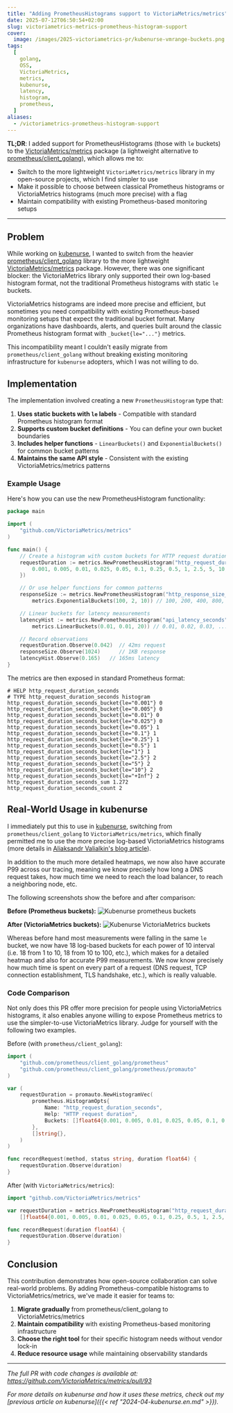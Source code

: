 ```yaml
---
title: "Adding PrometheusHistograms support to VictoriaMetrics/metrics"
date: 2025-07-12T06:50:54+02:00
slug: victoriametrics-metrics-prometheus-histogram-support
cover:
  image: /images/2025-victoriametrics-pr/kubenurse-vmrange-buckets.png
tags:
  [
    golang,
    OSS,
    VictoriaMetrics,
    metrics,
    kubenurse,
    latency,
    histogram,
    prometheus,
  ]
aliases:
  - /victoriametrics-prometheus-histogram-support
---
```


**TL;DR**: I added support for PrometheusHistograms (those with `le` buckets) to
the [VictoriaMetrics/metrics](https://github.com/VictoriaMetrics/metrics)
package (a lightweight alternative to
[prometheus/client_golang](https://github.com/prometheus/client_golang)), which
allows me to:

- Switch to the more lightweight `VictoriaMetrics/metrics` library in my
  open-source projects, which I find simpler to use
- Make it possible to choose between classical Prometheus histograms or VictoriaMetrics
  histograms (much more precise) with a flag
- Maintain compatibility with existing Prometheus-based monitoring setups

---

## Problem

While working on [kubenurse](https://github.com/postfinance/kubenurse), I
wanted to switch from the heavier
[prometheus/client_golang](https://github.com/prometheus/client_golang) library
to the more lightweight
[VictoriaMetrics/metrics](https://github.com/VictoriaMetrics/metrics) package.
However, there was one significant blocker: the VictoriaMetrics library only
supported their own log-based histogram format, not the traditional Prometheus
histograms with static `le` buckets.

VictoriaMetrics histograms are indeed more precise and efficient, but sometimes
you need compatibility with existing Prometheus-based monitoring setups that
expect the traditional bucket format. Many organizations have dashboards,
alerts, and queries built around the classic Prometheus histogram format with
`_bucket{le="..."}` metrics.

This incompatibility meant I couldn't easily migrate from
`prometheus/client_golang` without breaking existing monitoring infrastructure
for `kubenurse` adopters, which I was not willing to do.

## Implementation

The implementation involved creating a new `PrometheusHistogram` type that:

1. **Uses static buckets with `le` labels** - Compatible with standard
   Prometheus histogram format
2. **Supports custom bucket definitions** - You can define your own bucket
   boundaries
3. **Includes helper functions** - `LinearBuckets()` and `ExponentialBuckets()`
   for common bucket patterns
4. **Maintains the same API style** - Consistent with the existing
   VictoriaMetrics/metrics patterns

### Example Usage

Here's how you can use the new PrometheusHistogram functionality:

```go
package main

import (
    "github.com/VictoriaMetrics/metrics"
)

func main() {
    // Create a histogram with custom buckets for HTTP request duration
    requestDuration := metrics.NewPrometheusHistogram("http_request_duration_seconds", []float64{
        0.001, 0.005, 0.01, 0.025, 0.05, 0.1, 0.25, 0.5, 1, 2.5, 5, 10,
    })

    // Or use helper functions for common patterns
    responseSize := metrics.NewPrometheusHistogram("http_response_size_bytes",
        metrics.ExponentialBuckets(100, 2, 10)) // 100, 200, 400, 800, ...

    // Linear buckets for latency measurements
    latencyHist := metrics.NewPrometheusHistogram("api_latency_seconds",
        metrics.LinearBuckets(0.01, 0.01, 20)) // 0.01, 0.02, 0.03, ..., 0.20

    // Record observations
    requestDuration.Observe(0.042)  // 42ms request
    responseSize.Observe(1024)      // 1KB response
    latencyHist.Observe(0.165)   // 165ms latency
}
```

The metrics are then exposed in standard Prometheus format:

```text
# HELP http_request_duration_seconds
# TYPE http_request_duration_seconds histogram
http_request_duration_seconds_bucket{le="0.001"} 0
http_request_duration_seconds_bucket{le="0.005"} 0
http_request_duration_seconds_bucket{le="0.01"} 0
http_request_duration_seconds_bucket{le="0.025"} 0
http_request_duration_seconds_bucket{le="0.05"} 1
http_request_duration_seconds_bucket{le="0.1"} 1
http_request_duration_seconds_bucket{le="0.25"} 1
http_request_duration_seconds_bucket{le="0.5"} 1
http_request_duration_seconds_bucket{le="1"} 1
http_request_duration_seconds_bucket{le="2.5"} 2
http_request_duration_seconds_bucket{le="5"} 2
http_request_duration_seconds_bucket{le="10"} 2
http_request_duration_seconds_bucket{le="+Inf"} 2
http_request_duration_seconds_sum 1.272
http_request_duration_seconds_count 2
```

## Real-World Usage in kubenurse

I immediately put this to use in
[kubenurse](https://github.com/postfinance/kubenurse), switching from
`prometheus/client_golang` to `VictoriaMetrics/metrics`, which finally
permitted me to use the more precise log-based VictoriaMetrics histograms (more
details in [Aliaksandr Valialkin's blog article](https://valyala.medium.com/improving-histogram-usability-for-prometheus-and-grafana-bc7e5df0e350)).

In addition to the much more detailed heatmaps, we now also have accurate P99 across
our tracing, meaning we know precisely how long a DNS request takes, how much
time we need to reach the load balancer, to reach a neighboring node, etc.

The following screenshots show the before and after comparison:

**Before (Prometheus buckets):**
![Kubenurse prometheus buckets](/images/2025-victoriametrics-pr/kubenurse-le-buckets.png)

**After (VictoriaMetrics buckets):**
![Kubenurse VictoriaMetrics buckets](/images/2025-victoriametrics-pr/kubenurse-vmrange-buckets.png)

Whereas before hand most measurements were falling in the same `le` bucket, we
now have 18 log-based buckets for each power of 10 interval (i.e. 18 from 1 to
10, 18 from 10 to 100, etc.), which makes for a detailed heatmap and also for
accurate P99 measurements. We now know precisely how much time is spent on
every part of a request (DNS request, TCP connection establishment, TLS
handshake, etc.), which is really valuable.

### Code Comparison

Not only does this PR offer more precision for people using VictoriaMetrics
histograms, it also enables anyone willing to expose Prometheus metrics to use
the simpler-to-use VictoriaMetrics library. Judge for yourself with the
following two examples.

Before (with `prometheus/client_golang`):

```go
import (
    "github.com/prometheus/client_golang/prometheus"
    "github.com/prometheus/client_golang/prometheus/promauto"
)

var (
    requestDuration = promauto.NewHistogramVec(
        prometheus.HistogramOpts{
            Name: "http_request_duration_seconds",
            Help: "HTTP request duration",
            Buckets: []float64{0.001, 0.005, 0.01, 0.025, 0.05, 0.1, 0.25, 0.5, 1, 2.5, 5, 10},
        },
        []string{},
    )
)

func recordRequest(method, status string, duration float64) {
    requestDuration.Observe(duration)
}
```

After (with `VictoriaMetrics/metrics`):

```go
import "github.com/VictoriaMetrics/metrics"

var requestDuration = metrics.NewPrometheusHistogram("http_request_duration_seconds",
    []float64{0.001, 0.005, 0.01, 0.025, 0.05, 0.1, 0.25, 0.5, 1, 2.5, 5, 10})

func recordRequest(duration float64) {
    requestDuration.Observe(duration)
}
```

## Conclusion

This contribution demonstrates how open-source collaboration can solve
real-world problems. By adding Prometheus-compatible histograms to
VictoriaMetrics/metrics, we've made it easier for teams to:

1. **Migrate gradually** from prometheus/client_golang to VictoriaMetrics/metrics
2. **Maintain compatibility** with existing Prometheus-based monitoring infrastructure
3. **Choose the right tool** for their specific histogram needs without vendor lock-in
4. **Reduce resource usage** while maintaining observability standards

---

_The full PR with code changes is available at: <https://github.com/VictoriaMetrics/metrics/pull/93>_

_For more details on kubenurse and how it uses these metrics, check out my
[previous article on kubenurse]({{< ref "2024-04-kubenurse.en.md" >}})._
